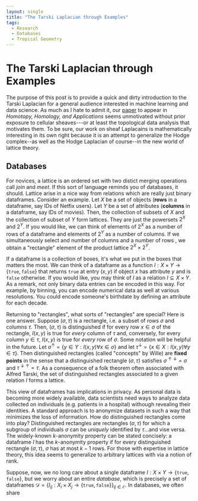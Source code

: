 ```yaml
---
layout: single
title: "The Tarski Laplacian through Examples"
tags:
  - Research
  - Databases
  - Tropical Geometry
---
```


# The Tarski Laplacian through Examples

The purpose of this post is to provide a quick and dirty introduction to the Tarski Laplacian for a general audience interested in machine learning and data science. As much as I hate to admit it, our [paper](https://www.hansriess.com/files/tarski-laplacian) to appear in *Homotopy, Homology, and Applications* seems unmotivated without prior exposure to cellular sheaves---or at least the topological data analysis that motivates them. To be sure, our work on sheaf Laplacains is mathematically interesting in its own right because it is an attempt to generalize the Hodge complex--as well as the Hodge Laplacian of course--in the new world of lattice theory.

## Databases

For novices, a lattice is an ordered set with two distict merging operations call *join* and *meet*. If this sort of language reminds you of databases, it should. Lattice arise in a nice way from relations which are really just binary dataframes. Consider an example. Let $X$ be a set of objects (**rows** in a dataframe, say IDs of Netfix users). Let $Y$ be a set of attributes (**columns** in a dataframe, say IDs of movies). Then, the collection of subsets of $X$ and the collection of subset of  $Y$ form lattices. They are just the powersets $2^X$ and $2^Y$. If you would like, we can think of elements of $2^X$ as a number of rows of a dataframe and elements of $2^Y$ as a number of columns. If we simultaneously select and number of columns and a number of rows , we obtain a "rectangle" element of the product lattice $2^X \times 2^Y$. 

<!--INSERT FIGURE OF DATABASE HERE-->

If a dataframe is a collection of boxes, it's what we put in the boxes that matters the most. We can think of a dataframe as a function $I: X \times Y \to \{\mathtt{true},\mathtt{false}\}$  that returns $\mathtt{true}$ at entry $(x,y)$ if object $x$ has attribute $y$ and is $\mathtt{false}$ otherwise. If you would like, you may think of $I$ as a relation $I \subseteq X \times Y$. As a remark, not only binary data entries can be encoded in this way. For example, by binning, you can encode numerical data as well at various resolutions. You could encode someone's birthdate by defining an attribute for each decade.

Returning to "rectangles", what sorts of "rectangles" are special? Here is one answer. Suppose $(\sigma, \tau)$ is a rectangle, i.e. a subset of rows $\sigma$ and columns $\tau$. Then, $(\sigma, \tau)$ is distinguished if for every row $x \in \sigma$ of the rectangle, $I(x,y)$ is true for *every* column of $\tau$  and, conversely, for every column $y \in \tau$, $I(x,y)$ is true for *every* row of $\sigma$. Some notation will be helpful in the future. Let $\sigma^{\uparrow} = \{y \in Y:  I(x,y) \forall x \in \sigma\}$ and let $\tau^{\downarrow} = \{x \in X: I(x,y)\forall y \in \tau \}$. Then distinguished rectangles (called "concepts" by Wille) are **fixed points** in the sense that a distinguished rectangle $(\sigma, \tau)$ satisfies $\sigma^{\uparrow \downarrow} = \sigma$ and  $\tau^{\downarrow \uparrow} = \tau$. As a consequence of a folk theorem often associated with Alfred Tarski, the set of distinguished rectangles associated to a given relation $I$ forms a lattice.

<!--INSERT FIGURE OF DISTINGUISHED RECTANGLES HERE-->

This view of dataframes has implications in privacy. As personal data is becoming more widely available, data scientists need ways to analyze data collected on individuals (e.g. patients in a hospital) withough revealing their identities. A standard approach is to anonymize datasets in such a way that minimizes the loss of information. How do distinguished rectangles come into play? Distinguished rectangles are rectangles $(\sigma, \tau)$ for which a subgroup of individuals $\sigma$ can be *uniquely* identified by $\tau$...and vise versa. The widely-known $k$-anonymity property can be stated concisely: a dataframe $I$ has the $k$-anonymity property if for every distinguished rectangle $(\sigma, \tau)$, $\sigma$ has at most $k-1$ rows.  For those with expertise in lattice theory, this idea seems to generalize to arbitrary lattices with via a notion of rank.

Suppose, now, we no long care about a single dataframe $I: X \times Y \to \{\mathtt{true}, \mathtt{false} \}$, but we worry about an entire *database*, which is precisely a set of dataframes $\mathcal{D} = \{ I_{ij}: X_i \times X_j \to \{ \mathtt{true}, \mathtt{false} \}\}_{ij \in \mathcal{E}}$. In databases, we often share 

